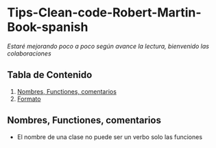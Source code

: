 # Tips-Clean-code-Robert-Martin-Book-spanish
 *Estaré mejorando poco a poco según avance la lectura, bienvenido las colaboraciones*
## Tabla de Contenido
  1. [Nombres, Functiones, comentarios](#nombres-functiones-comentarios)
  1. [Formato](#formato)

## Nombres, Functiones, comentarios
  - El nombre de una clase no puede ser un verbo  solo las funciones
